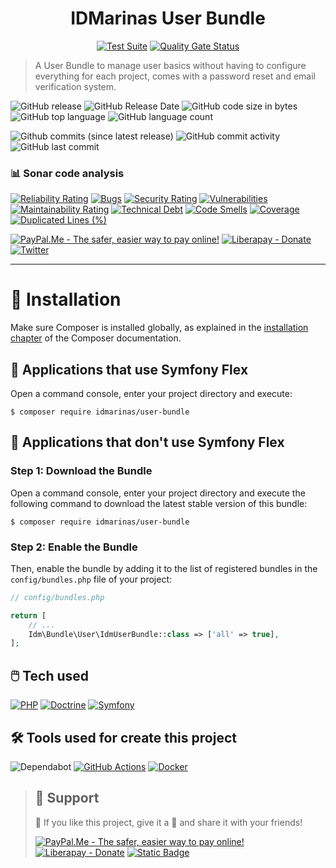 <div align="center">

# IDMarinas User Bundle

[![Test Suite](https://img.shields.io/github/actions/workflow/status/idmarinas/user-bundle/php.yml?style=for-the-badge&logo=github&logoColor=white&label=IDMarinas%20User%20Bundle%20Test%20Suite
)](https://github.com/idmarinas/user-bundle/actions/workflows/php.yml)
[![Quality Gate Status](https://img.shields.io/sonar/quality_gate/idmarinas_user-bundle?server=https%3A%2F%2Fsonarcloud.io&style=for-the-badge&logo=sonarcloud&logoColor=white)](https://sonarcloud.io/summary/new_code?id=idmarinas_user-bundle)

</div>

> A User Bundle to manage user basics without having to configure everything for each project, comes with a password
> reset and email verification system.

![GitHub release](https://img.shields.io/github/release/idmarinas/user-bundle.svg)
![GitHub Release Date](https://img.shields.io/github/release-date/idmarinas/user-bundle.svg)
![GitHub code size in bytes](https://img.shields.io/github/languages/code-size/idmarinas/user-bundle.svg)
![GitHub top language](https://img.shields.io/github/languages/top/idmarinas/user-bundle.svg)
![GitHub language count](https://img.shields.io/github/languages/count/idmarinas/user-bundle.svg)

![Github commits (since latest release)](https://img.shields.io/github/commits-since/idmarinas/user-bundle/latest.svg)
![GitHub commit activity](https://img.shields.io/github/commit-activity/w/idmarinas/user-bundle.svg)
![GitHub last commit](https://img.shields.io/github/last-commit/idmarinas/user-bundle.svg)

### 📊 Sonar code analysis

[![Reliability Rating](https://sonarcloud.io/api/project_badges/measure?project=idmarinas_user-bundle&metric=reliability_rating)](https://sonarcloud.io/dashboard?id=idmarinas_user-bundle)
[![Bugs](https://sonarcloud.io/api/project_badges/measure?project=idmarinas_user-bundle&metric=bugs)](https://sonarcloud.io/dashboard?id=idmarinas_user-bundle)
[![Security Rating](https://sonarcloud.io/api/project_badges/measure?project=idmarinas_user-bundle&metric=security_rating)](https://sonarcloud.io/dashboard?id=idmarinas_user-bundle)
[![Vulnerabilities](https://sonarcloud.io/api/project_badges/measure?project=idmarinas_user-bundle&metric=vulnerabilities)](https://sonarcloud.io/dashboard?id=idmarinas_user-bundle)
[![Maintainability Rating](https://sonarcloud.io/api/project_badges/measure?project=idmarinas_user-bundle&metric=sqale_rating)](https://sonarcloud.io/dashboard?id=idmarinas_user-bundle)
[![Technical Debt](https://sonarcloud.io/api/project_badges/measure?project=idmarinas_user-bundle&metric=sqale_index)](https://sonarcloud.io/dashboard?id=idmarinas_user-bundle)
[![Code Smells](https://sonarcloud.io/api/project_badges/measure?project=idmarinas_user-bundle&metric=code_smells)](https://sonarcloud.io/dashboard?id=idmarinas_user-bundle)
[![Coverage](https://sonarcloud.io/api/project_badges/measure?project=idmarinas_user-bundle&metric=coverage)](https://sonarcloud.io/dashboard?id=idmarinas_user-bundle)
[![Duplicated Lines (%)](https://sonarcloud.io/api/project_badges/measure?project=idmarinas_user-bundle&metric=duplicated_lines_density)](https://sonarcloud.io/dashboard?id=idmarinas_user-bundle)

[![PayPal.Me - The safer, easier way to pay online!](https://img.shields.io/badge/donate-help_my_project-ffaa29.svg?logo=paypal&cacheSeconds=86400)](https://www.paypal.me/idmarinas)
[![Liberapay - Donate](https://img.shields.io/liberapay/receives/IDMarinas.svg?logo=liberapay&cacheSeconds=86400)](https://liberapay.com/IDMarinas/donate)
[![Twitter](https://img.shields.io/twitter/url/http/shields.io.svg?style=social&cacheSeconds=86400)](https://x.com/idmarinas)


<hr />

# 💾 Installation

Make sure Composer is installed globally, as explained in the
[installation chapter](https://getcomposer.org/doc/00-intro.md)
of the Composer documentation.

## 💪 Applications that use Symfony Flex

Open a command console, enter your project directory and execute:

```console
$ composer require idmarinas/user-bundle
```

## 🚫 Applications that don't use Symfony Flex

### Step 1: Download the Bundle

Open a command console, enter your project directory and execute the
following command to download the latest stable version of this bundle:

```console
$ composer require idmarinas/user-bundle
```

### Step 2: Enable the Bundle

Then, enable the bundle by adding it to the list of registered bundles
in the `config/bundles.php` file of your project:

```php
// config/bundles.php

return [
    // ...
    Idm\Bundle\User\IdmUserBundle::class => ['all' => true],
];
```

## 🖱️ Tech used

[![PHP](https://img.shields.io/badge/php-%23777BB4.svg?style=for-the-badge&logo=php&logoColor=white)](https://www.php.net)
[![Doctrine](https://img.shields.io/badge/doctrine-fa6a3c?style=for-the-badge&logo=doctrine&logoColor=white)](https://www.doctrine-project.org)
[![Symfony](https://img.shields.io/badge/symfony-black.svg?style=for-the-badge&logo=symfony&logoColor=white)](https://www.symfony.com)

## 🛠️ Tools used for create this project

![Dependabot](https://img.shields.io/badge/dependabot-025E8C?style=for-the-badge&logo=dependabot&logoColor=white)
[![GitHub Actions](https://img.shields.io/badge/github%20actions-%232671E5.svg?style=for-the-badge&logo=githubactions&logoColor=white)](https://github.com/features/actions)
[![Docker](https://img.shields.io/badge/docker-%230db7ed.svg?style=for-the-badge&logo=docker&logoColor=white)](https://www.docker.com)

> ## 🖖 Support
>
> 🩵 If you like this project, give it a 🌟 and share it with your friends!
>
> [![PayPal.Me - The safer, easier way to pay online!](https://img.shields.io/badge/donate-help_my_projects-ffaa29.svg?style=for-the-badge&logo=paypal&cacheSeconds=86400)](https://www.paypal.me/idmarinas)
> [![Liberapay - Donate](https://img.shields.io/liberapay/receives/IDMarinas.svg?style=for-the-badge&logo=liberapay&cacheSeconds=86400)](https://liberapay.com/IDMarinas/donate)
> [![Static Badge](https://img.shields.io/badge/Sponsor-ea4aaa?style=for-the-badge&logo=github&logoColor=white)](https://github.com/sponsors/idmarinas)
